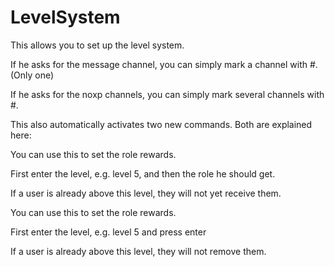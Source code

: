# LevelSystem

<p>This allows you to set up the level system.</p>
<p>If he asks for the message channel, you can simply mark a channel with #. (Only one)</p>
<p>If he asks for the noxp channels, you can simply mark several channels with #.</p>

<p>This also automatically activates two new commands. Both are explained here:</p>
<chapter title="/setrewardrole" id="setrewardrole" collapsible="true">
    <p>You can use this to set the role rewards.</p>
    <p>First enter the level, e.g. level 5, and then the role he should get.</p>
    <warning>If a user is already above this level, they will not yet receive them.</warning>
</chapter>
<chapter title="/removerewardrole" id="removerewardrole" collapsible="true">
    <p>You can use this to set the role rewards.</p>
    <p>First enter the level, e.g. level 5 and press <control>enter</control></p>
    <warning>If a user is already above this level, they will not remove them.</warning>
</chapter>